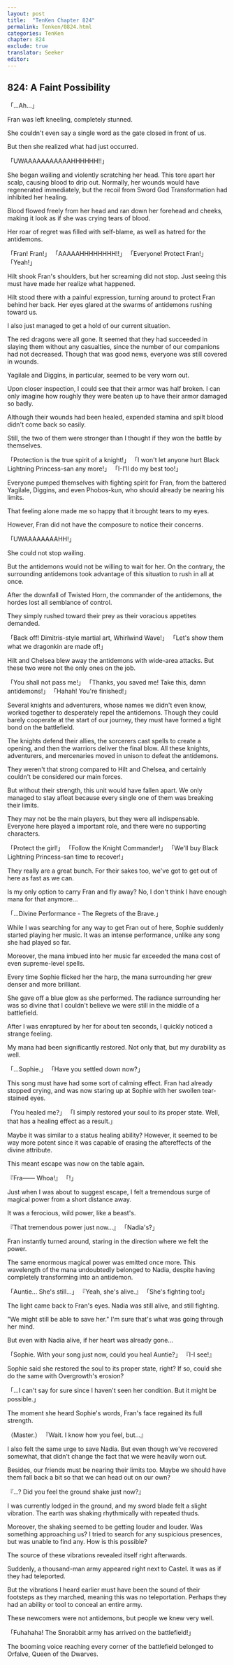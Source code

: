 ```yaml
---
layout: post
title:  "TenKen Chapter 824"
permalink: Tenken/0824.html
categories: TenKen
chapter: 824
exclude: true
translator: Seeker
editor: 
---
```

<h2>824: A Faint Possibility</h2>

「...Ah...」

Fran was left kneeling, completely stunned.

She couldn't even say a single word as the gate closed in front of us.

But then she realized what had just occurred.

「UWAAAAAAAAAAAHHHHHH!!」

She began wailing and violently scratching her head. This tore apart her scalp, causing blood to drip out. Normally, her wounds would have regenerated immediately, but the recoil from Sword God Transformation had inhibited her healing.

Blood flowed freely from her head and ran down her forehead and cheeks, making it look as if she was crying tears of blood.

Her roar of regret was filled with self-blame, as well as hatred for the antidemons.

「Fran! Fran!」
「AAAAAHHHHHHHH!!」
「Everyone! Protect Fran!」
「Yeah!」

Hilt shook Fran's shoulders, but her screaming did not stop. Just seeing this must have made her realize what happened.

Hilt stood there with a painful expression, turning around to protect Fran behind her back. Her eyes glared at the swarms of antidemons rushing toward us.

I also just managed to get a hold of our current situation.

The red dragons were all gone. It seemed that they had succeeded in slaying them without any casualties, since the number of our companions had not decreased. Though that was good news, everyone was still covered in wounds.

Yagilale and Diggins, in particular, seemed to be very worn out.

Upon closer inspection, I could see that their armor was half broken. I can only imagine how roughly they were beaten up to have their armor damaged so badly.

Although their wounds had been healed, expended stamina and spilt blood didn't come back so easily.

Still, the two of them were stronger than I thought if they won the battle by themselves.

「Protection is the true spirit of a knight!」
「I won't let anyone hurt Black Lightning Princess-san any more!」
「I-I'll do my best too!」

Everyone pumped themselves with fighting spirit for Fran, from the battered Yagilale, Diggins, and even Phobos-kun, who should already be nearing his limits.

That feeling alone made me so happy that it brought tears to my eyes.

However, Fran did not have the composure to notice their concerns.

「UWAAAAAAAAHH!」

She could not stop wailing.

But the antidemons would not be willing to wait for her. On the contrary, the surrounding antidemons took advantage of this situation to rush in all at once.

After the downfall of Twisted Horn, the commander of the antidemons, the hordes lost all semblance of control.

They simply rushed toward their prey as their voracious appetites demanded.

「Back off! Dimitris-style martial art, Whirlwind Wave!」
「Let's show them what we dragonkin are made of!」

Hilt and Chelsea blew away the antidemons with wide-area attacks. But these two were not the only ones on the job.

「You shall not pass me!」
「Thanks, you saved me! Take this, damn antidemons!」
「Hahah! You're finished!」

Several knights and adventurers, whose names we didn't even know, worked together to desperately repel the antidemons. Though they could barely cooperate at the start of our journey, they must have formed a tight bond on the battlefield.

The knights defend their allies, the sorcerers cast spells to create a opening, and then the warriors deliver the final blow. All these knights, adventurers, and mercenaries moved in unison to defeat the antidemons.

They weren't that strong compared to Hilt and Chelsea, and certainly couldn't be considered our main forces.

But without their strength, this unit would have fallen apart. We only managed to stay afloat because every single one of them was breaking their limits.

They may not be the main players, but they were all indispensable. Everyone here played a important role, and there were no supporting characters.

「Protect the girl!」
「Follow the Knight Commander!」
「We'll buy Black Lightning Princess-san time to recover!」

They really are a great bunch. For their sakes too, we've got to get out of here as fast as we can.

Is my only option to carry Fran and fly away? No, I don't think I have enough mana for that anymore...

「...Divine Performance - The Regrets of the Brave.」

While I was searching for any way to get Fran out of here, Sophie suddenly started playing her music. It was an intense performance, unlike any song she had played so far.

Moreover, the mana imbued into her music far exceeded the mana cost of even supreme-level spells.

Every time Sophie flicked her the harp, the mana surrounding her grew denser and more brilliant.

She gave off a blue glow as she performed. The radiance surrounding her was so divine that I couldn't believe we were still in the middle of a battlefield.

After I was enraptured by her for about ten seconds, I quickly noticed a strange feeling.

My mana had been significantly restored. Not only that, but my durability as well.

「...Sophie.」
「Have you settled down now?」

This song must have had some sort of calming effect. Fran had already stopped crying, and was now staring up at Sophie with her swollen tear-stained eyes.

「You healed me?」
「I simply restored your soul to its proper state. Well, that has a healing effect as a result.」

Maybe it was similar to a status healing ability? However, it seemed to be way more potent since it was capable of erasing the aftereffects of the divine attribute.

This meant escape was now on the table again.

『Fra―― Whoa!』
「!」

Just when I was about to suggest escape, I felt a tremendous surge of magical power from a short distance away.

It was a ferocious, wild power, like a beast's.

『That tremendous power just now...』
「Nadia's?」

Fran instantly turned around, staring in the direction where we felt the power.

The same enormous magical power was emitted once more. This wavelength of the mana undoubtedly belonged to Nadia, despite having completely transforming into an antidemon.

「Auntie... She's still...」
『Yeah, she's alive.』
「She's fighting too!」

The light came back to Fran's eyes. Nadia was still alive, and still fighting.

"We might still be able to save her." I'm sure that's what was going through her mind.

But even with Nadia alive, if her heart was already gone...

「Sophie. With your song just now, could you heal Auntie?」
『I-I see!』

Sophie said she restored the soul to its proper state, right? If so, could she do the same with Overgrowth's erosion?

「...I can't say for sure since I haven't seen her condition. But it might be possible.」

The moment she heard Sophie's words, Fran's face regained its full strength.

（Master.）
『Wait. I know how you feel, but...』

I also felt the same urge to save Nadia. But even though we've recovered somewhat, that didn't change the fact that we were heavily worn out.

Besides, our friends must be nearing their limits too. Maybe we should have them fall back a bit so that we can head out on our own?

『...? Did you feel the ground shake just now?』

I was currently lodged in the ground, and my sword blade felt a slight vibration. The earth was shaking rhythmically with repeated thuds.

Moreover, the shaking seemed to be getting louder and louder. Was something approaching us? I tried to search for any suspicious presences, but was unable to find any. How is this possible?

The source of these vibrations revealed itself right afterwards.

Suddenly, a thousand-man army appeared right next to Castel. It was as if they had teleported.

But the vibrations I heard earlier must have been the sound of their footsteps as they marched, meaning this was no teleportation. Perhaps they had an ability or tool to conceal an entire army.

These newcomers were not antidemons, but people we knew very well.

「Fuhahaha! The Snorabbit army has arrived on the battlefield!」

The booming voice reaching every corner of the battlefield belonged to Orfalve, Queen of the Dwarves.



